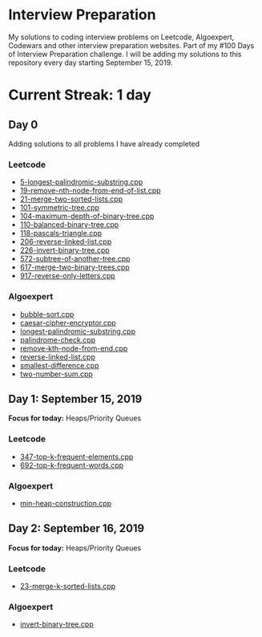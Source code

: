 # Interview Preparation
My solutions to coding interview problems on Leetcode, Algoexpert, Codewars and other interview preparation websites. Part of my #100 Days of Interview Preparation challenge. I will be adding my solutions to this repository every day starting September 15, 2019.

# Current Streak: 1 day

## Day 0
Adding solutions to all problems I have already completed

<!-- Template for each day

 ## Day 1: September 15, 2019
__Focus for today:__ Heaps/Priority Queues

### Leetcode
* [5-longest-palindromic-substring.cpp](Leetcode/5-longest-palindromic-substring.cpp)
* [5-longest-palindromic-substring.cpp](Leetcode/5-longest-palindromic-substring.cpp)

### Algoexpert
* [bubble-sort.cpp](Algoexpert/bubble-sort.cpp)

 -->

### Leetcode
* [5-longest-palindromic-substring.cpp](Leetcode/5-longest-palindromic-substring.cpp)
* [19-remove-nth-node-from-end-of-list.cpp](Leetcode/19-remove-nth-node-from-end-of-list.cpp)
* [21-merge-two-sorted-lists.cpp](Leetcode/21-merge-two-sorted-lists.cpp)
* [101-symmetric-tree.cpp](Leetcode/101-symmetric-tree.cpp)
* [104-maximum-depth-of-binary-tree.cpp](Leetcode/104-maximum-depth-of-binary-tree.cpp)
* [110-balanced-binary-tree.cpp](Leetcode/110-balanced-binary-tree.cpp)
* [118-pascals-triangle.cpp](Leetcode/118-pascals-triangle.cpp)
* [206-reverse-linked-list.cpp](Leetcode/206-reverse-linked-list.cpp)
* [226-invert-binary-tree.cpp](Leetcode/226-invert-binary-tree.cpp)
* [572-subtree-of-another-tree.cpp](Leetcode/572-subtree-of-another-tree.cpp)
* [617-merge-two-binary-trees.cpp](Leetcode/617-merge-two-binary-trees.cpp)
* [917-reverse-only-letters.cpp](Leetcode/917-reverse-only-letters.cpp)

### Algoexpert
* [bubble-sort.cpp](Algoexpert/bubble-sort.cpp)
* [caesar-cipher-encryptor.cpp](Algoexpert/caesar-cipher-encryptor.cpp)
* [longest-palindromic-substring.cpp](Algoexpert/longest-palindromic-substring.cpp)
* [palindrome-check.cpp](Algoexpert/palindrome-check.cpp)
* [remove-kth-node-from-end.cpp](Algoexpert/remove-kth-node-from-end.cpp)
* [reverse-linked-list.cpp](Algoexpert/reverse-linked-list.cpp)
* [smallest-difference.cpp](Algoexpert/smallest-difference.cpp)
* [two-number-sum.cpp](Algoexpert/two-number-sum.cpp)

## Day 1: September 15, 2019
__Focus for today:__ Heaps/Priority Queues

### Leetcode
* [347-top-k-frequent-elements.cpp](Leetcode/347-top-k-frequent-elements.cpp)
* [692-top-k-frequent-words.cpp](Leetcode/692-top-k-frequent-words.cpp)

### Algoexpert
* [min-heap-construction.cpp](Algoexpert/min-heap-construction.cpp)

 ## Day 2: September 16, 2019
__Focus for today:__ Heaps/Priority Queues

### Leetcode
* [23-merge-k-sorted-lists.cpp](Leetcode/23-merge-k-sorted-lists.cpp)

### Algoexpert
* [invert-binary-tree.cpp](Algoexpert/invert-binary-tree.cpp)

